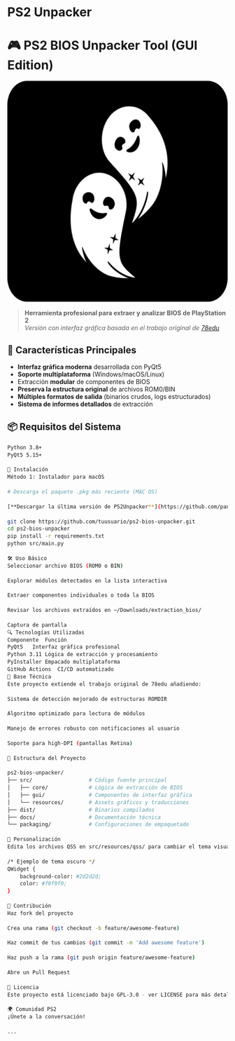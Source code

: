 # PS2 Unpacker
# 🎮 PS2 BIOS Unpacker Tool (GUI Edition)

![Banner del Proyecto](src/resources/icons/png/512.png)

> **Herramienta profesional para extraer y analizar BIOS de PlayStation 2**  
> *Versión con interfaz gráfica basada en el trabajo original de [78edu](https://github.com/78edu/playstation2-bios-extract)*

## 🌟 Características Principales

- **Interfaz gráfica moderna** desarrollada con PyQt5
- **Soporte multiplataforma** (Windows/macOS/Linux)
- Extracción **modular** de componentes de BIOS
- **Preserva la estructura original** de archivos ROM0/BIN
- **Múltiples formatos de salida** (binarios crudos, logs estructurados)
- **Sistema de informes detallados** de extracción

## 📦 Requisitos del Sistema

```bash
Python 3.8+
PyQt5 5.15+

🚀 Instalación
Método 1: Instalador para macOS

# Descarga el paquete .pkg más reciente (MAC OS)

[**Descargar la última versión de PS2Unpacker**](https://github.com/panecitoazucarado/PS2Unpacker/releases/latest/download/PS2Unpacker.pkg)

git clone https://github.com/tuusuario/ps2-bios-unpacker.git
cd ps2-bios-unpacker
pip install -r requirements.txt
python src/main.py

🛠️ Uso Básico
Seleccionar archivo BIOS (ROM0 o BIN)

Explorar módulos detectados en la lista interactiva

Extraer componentes individuales o toda la BIOS

Revisar los archivos extraídos en ~/Downloads/extraction_bios/

Captura de pantalla
🔍 Tecnologías Utilizadas
Componente	Función
PyQt5	Interfaz gráfica profesional
Python 3.11	Lógica de extracción y procesamiento
PyInstaller	Empacado multiplataforma
GitHub Actions	CI/CD automatizado
🧠 Base Técnica
Este proyecto extiende el trabajo original de 78edu añadiendo:

Sistema de detección mejorado de estructuras ROMDIR

Algoritmo optimizado para lectura de módulos

Manejo de errores robusto con notificaciones al usuario

Soporte para high-DPI (pantallas Retina)

🧩 Estructura del Proyecto

ps2-bios-unpacker/
├── src/                  # Código fuente principal
│   ├── core/             # Lógica de extracción de BIOS
│   ├── gui/              # Componentes de interfaz gráfica
│   └── resources/        # Assets gráficos y traducciones
├── dist/                 # Binarios compilados
├── docs/                 # Documentación técnica
└── packaging/            # Configuraciones de empaquetado

🎨 Personalización
Edita los archivos QSS en src/resources/qss/ para cambiar el tema visual:

/* Ejemplo de tema oscuro */
QWidget {
    background-color: #2d2d2d;
    color: #f0f0f0;
}

🤝 Contribución
Haz fork del proyecto

Crea una rama (git checkout -b feature/awesome-feature)

Haz commit de tus cambios (git commit -m 'Add awesome feature')

Haz push a la rama (git push origin feature/awesome-feature)

Abre un Pull Request

📜 Licencia
Este proyecto está licenciado bajo GPL-3.0 - ver LICENSE para más detalles.

🌍 Comunidad PS2
¡Únete a la conversación!

...
